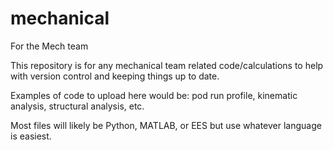 # mechanical
For the Mech team

This repository is for any mechanical team related code/calculations to help with version control and keeping things up to date.

Examples of code to upload here would be: pod run profile, kinematic analysis, structural analysis, etc.

Most files will likely be Python, MATLAB, or EES but use whatever language is easiest. 
